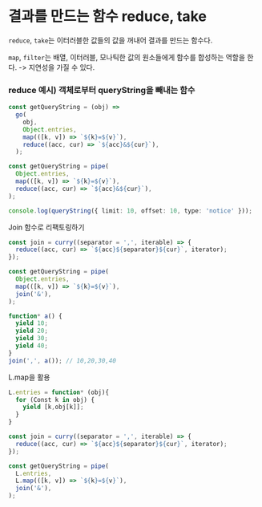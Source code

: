 # 결과를 만드는 함수 reduce, take

`reduce`, `take`는 이터러블한 값들의 값을 꺼내어 결과를 만드는 함수다.

`map`, `filter`는 배열, 이터러블, 모나틱한 값의 원소들에게 함수를 합성하는 역할을 한다. -> 지연성을 가질 수 있다.

### reduce 예시) 객체로부터 queryString을 빼내는 함수

```ts
const getQueryString = (obj) =>
  go(
    obj,
    Object.entries,
    map(([k, v]) => `${k}=${v}`),
    reduce((acc, cur) => `${acc}&${cur}`),
  );

const getQueryString = pipe(
  Object.entries,
  map(([k, v]) => `${k}=${v}`),
  reduce((acc, cur) => `${acc}&${cur}`),
);

console.log(queryString({ limit: 10, offset: 10, type: 'notice' }));
```

Join 함수로 리팩토링하기

```ts
const join = curry((separator = ',', iterable) => {
  reduce((acc, cur) => `${acc}${separator}${cur}`, iterator);
});

const getQueryString = pipe(
  Object.entries,
  map(([k, v]) => `${k}=${v}`),
  join('&'),
);

function* a() {
  yield 10;
  yield 20;
  yield 30;
  yield 40;
}
join(',', a()); // 10,20,30,40
```

L.map을 활용

```ts
L.entries = function* (obj){
  for (Const k in obj) {
    yield [k,obj[k]];
  }
}

const join = curry((separator = ',', iterable) => {
  reduce((acc, cur) => `${acc}${separator}${cur}`, iterator);
});

const getQueryString = pipe(
  L.entries,
  L.map(([k, v]) => `${k}=${v}`),
  join('&'),
);
```
